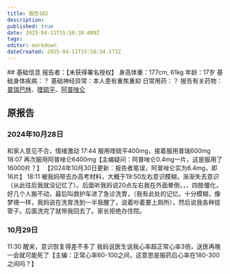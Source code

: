 ```yaml
---
title: 报告182
description: 
published: true
date: 2025-04-11T15:58:39.009Z
tags: 
editor: markdown
dateCreated: 2025-04-11T15:58:34.573Z
---
```


﻿## 基础信息
报告者：【未获得署名授权】
身高体重：177cm, 61kg
年龄：17岁
基础身体疾病：？
基础神经异常：本人患有重焦重抑
日常用药：？
报告有关药物：[普瑞巴林](/drug/PR80)、[喹硫平](/drug/QTP)、[阿普唑仑](/drug/BZDs)

## 原报告
### 2024年10月28日
和家人意见不合，情绪激动
17:44 服用喹硫平400mg，接着服用普瑞600mg
18:07 再次服用阿普唑仑6400mg【主编疑问：阿普唑仑0.4mg一片，这是服用了16000片？】
【2024年10月30日更新：报告者笔误，阿普唑仑实为6.4mg，即16片】
18:11 被我妈带去办高考材料，大概于19:50左右意识模糊，渐渐失去意识（从此往后我就没记忆了）。后面听我妈说20点左右我在外面晕倒，，，四肢僵化，好几个人搬不动，最后叫救护车进了急诊洗胃，（我有此处的记忆，十分模糊，像梦境一样，我妈说在洗胃洗到一半我醒了，说着吵着要上厕所），然后说我各种拔管子。后面洗完了就带我回去了。家长拒绝办住院。
### 10月29日
11:30 醒来，意识恢复得差不多了
我妈说医生说我心率超正常心率3倍，送医再晚一会就可能死了【主编：正常心率60-100之间，这意思是服药后心率在180-300之间吗？】